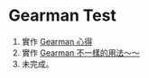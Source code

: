 # Gearman Test

1. 實作 [Gearman 心得](http://www.jaceju.net/blog/archives/1211/)
2. 實作 [Gearman 不一樣的用法～～](http://blog.sd.idv.tw/archives/572)
3. 未完成。